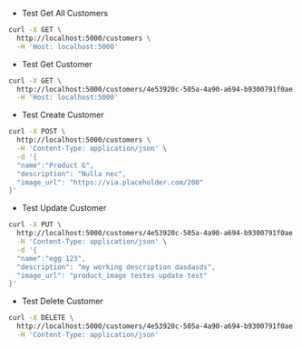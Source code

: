 - Test Get All Customers
```bash
curl -X GET \
  http://localhost:5000/customers \
  -H 'Host: localhost:5000'
```

- Test Get Customer
```bash
curl -X GET \
  http://localhost:5000/customers/4e53920c-505a-4a90-a694-b9300791f0ae \
  -H 'Host: localhost:5000' 
```

- Test Create Customer
```bash
curl -X POST \
  http://localhost:5000/customers \
  -H 'Content-Type: application/json' \
  -d '{
  "name":"Product G",
  "description": "Nulla nec",
  "image_url": "https://via.placeholder.com/200"
}'
```

- Test Update Customer
```bash
curl -X PUT \
  http://localhost:5000/customers/4e53920c-505a-4a90-a694-b9300791f0ae \
  -H 'Content-Type: application/json' \
  -d '{
  "name":"egg 123",
  "description": "my working description dasdasds",
  "image_url": "product_image testes update test"
}'
```

- Test Delete Customer
```bash
curl -X DELETE \
  http://localhost:5000/customers/4e53920c-505a-4a90-a694-b9300791f0ae \
  -H 'Content-Type: application/json'
```
